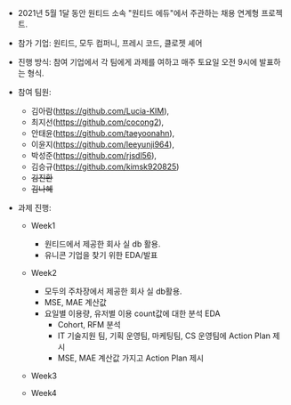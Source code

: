 - 2021년 5월 1달 동안 원티드 소속 "원티드 에듀"에서 주관하는 채용 연계형 프로젝트.

- 참가 기업:
원티드, 모두 컴퍼니, 프레시 코드, 클로젯 셰어

- 진행 방식:
참여 기업에서 각 팀에게 과제를 여하고 매주 토요일 오전 9시에 발표하는 형식.

- 참여 팀원:
    - 김아람(https://github.com/Lucia-KIM), 
    - 최지선(https://github.com/cocong2), 
    - 안태윤(https://github.com/taeyoonahn),
    - 이윤지(https://github.com/leeyunji964),
    - 박성준(https://github.com/rjsdl56),
    - 김승규(https://github.com/kimsk920825)
    - ~~김진환~~
    - ~~김나혜~~

- 과제 진행:
    - Week1
        -  원티드에서 제공한 회사 실 db 활용.
        -  유니콘 기업을 찾기 위한 EDA/발표
    - Week2
        -  모두의 주차장에서 제공한 회사 실 db활용.
        -  MSE, MAE 계산값
        -  요일별 이용량, 유저별 이용 count값에 대한 분석 EDA 
            -  Cohort, RFM 분석
            -  IT 기술지원 팀, 기획 운영팀, 마케팅팀, CS 운영팀에 Action Plan 제시
            -  MSE, MAE 계산값 가지고 Action Plan 제시
    - Week3
        
    - Week4







